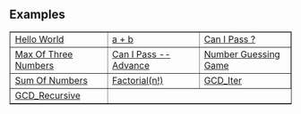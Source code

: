 <span></span>
## Examples
<table border="1">
  <tr>
    <td><a href="./helloworld">Hello World</a></td>
    <td><a href="./a_plus_b">a + b</a></td>
    <td><a href="./canIpass">Can I Pass ?</a></td>
  </tr>
  <tr>
    <td><a href="./maxOfThreeNumbers">Max Of Three Numbers</a></td>
    <td><a href="./canIpassAdv">Can I Pass -- Advance</a></td>
    <td><a href="./NumberGuessingGame">Number Guessing Game</a></td>
  </tr>
  <tr>
    <td><a href="./sumOfNumbers">Sum Of Numbers</a></td>
    <td><a href="./Factorial">Factorial(n!)</a></td>
    <td><a href="./gcdIter">GCD_Iter</a></td>
  </tr>
  <tr>
    <td><a href="./gcdRecu">GCD_Recursive</a></td>
  </tr>
 </table>
